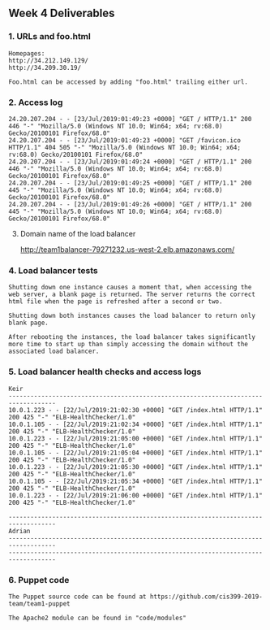## Week 4 Deliverables

### 1. URLs and foo.html

    Homepages:
    http://34.212.149.129/
    http://34.209.30.19/

    Foo.html can be accessed by adding "foo.html" trailing either url.

### 2.  Access log

    24.20.207.204 - - [23/Jul/2019:01:49:23 +0000] "GET / HTTP/1.1" 200 446 "-" "Mozilla/5.0 (Windows NT 10.0; Win64; x64; rv:68.0) Gecko/20100101 Firefox/68.0"
    24.20.207.204 - - [23/Jul/2019:01:49:23 +0000] "GET /favicon.ico HTTP/1.1" 404 505 "-" "Mozilla/5.0 (Windows NT 10.0; Win64; x64; rv:68.0) Gecko/20100101 Firefox/68.0"
    24.20.207.204 - - [23/Jul/2019:01:49:24 +0000] "GET / HTTP/1.1" 200 446 "-" "Mozilla/5.0 (Windows NT 10.0; Win64; x64; rv:68.0) Gecko/20100101 Firefox/68.0"
    24.20.207.204 - - [23/Jul/2019:01:49:25 +0000] "GET / HTTP/1.1" 200 445 "-" "Mozilla/5.0 (Windows NT 10.0; Win64; x64; rv:68.0) Gecko/20100101 Firefox/68.0"
    24.20.207.204 - - [23/Jul/2019:01:49:26 +0000] "GET / HTTP/1.1" 200 445 "-" "Mozilla/5.0 (Windows NT 10.0; Win64; x64; rv:68.0) Gecko/20100101 Firefox/68.0"


3. Domain name of the load balancer

    http://team1balancer-79271232.us-west-2.elb.amazonaws.com/

### 4. Load balancer tests

    Shutting down one instance causes a moment that, when accessing the web server, a blank page is returned. The server returns the correct html file when the page is refreshed after a second or two. 

    Shutting down both instances causes the load balancer to return only blank page.

    After rebooting the instances, the load balancer takes significantly more time to start up than simply accessing the domain without the associated load balancer.

### 5. Load balancer health checks and access logs

    Keir
    -----------------------------------------------------------------------------------
    10.0.1.223 - - [22/Jul/2019:21:02:30 +0000] "GET /index.html HTTP/1.1" 200 425 "-" "ELB-HealthChecker/1.0"
    10.0.1.105 - - [22/Jul/2019:21:02:34 +0000] "GET /index.html HTTP/1.1" 200 425 "-" "ELB-HealthChecker/1.0"
    10.0.1.223 - - [22/Jul/2019:21:05:00 +0000] "GET /index.html HTTP/1.1" 200 425 "-" "ELB-HealthChecker/1.0"
    10.0.1.105 - - [22/Jul/2019:21:05:04 +0000] "GET /index.html HTTP/1.1" 200 425 "-" "ELB-HealthChecker/1.0"
    10.0.1.223 - - [22/Jul/2019:21:05:30 +0000] "GET /index.html HTTP/1.1" 200 425 "-" "ELB-HealthChecker/1.0"
    10.0.1.105 - - [22/Jul/2019:21:05:34 +0000] "GET /index.html HTTP/1.1" 200 425 "-" "ELB-HealthChecker/1.0"
    10.0.1.223 - - [22/Jul/2019:21:06:00 +0000] "GET /index.html HTTP/1.1" 200 425 "-" "ELB-HealthChecker/1.0"

    -----------------------------------------------------------------------------------
    Adrian
    -----------------------------------------------------------------------------------
    -----------------------------------------------------------------------------------

### 6. Puppet code
   
    The Puppet source code can be found at https://github.com/cis399-2019-team/team1-puppet

    The Apache2 module can be found in "code/modules" 
